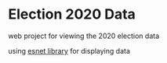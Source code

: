 # Election 2020 Data

web project for viewing the 2020 election data

using [esnet library](https://github.com/esnet/react-timeseries-charts) for displaying data
